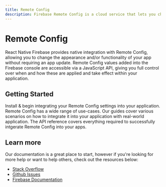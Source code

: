 ```yaml
---
title: Remote Config
description: Firebase Remote Config is a cloud service that lets you change the behavior and appearance of your app without requiring users to download an app update.
---
```


# Remote Config

React Native Firebase provides native integration with Remote Config, allowing you to change the appearance
and/or functionality of your app without requiring an app update. Remote Config values added into the Firebase
console are accessible via a JavaScript API, giving you full control over when and how these are applied and take
effect within your application.

<Youtube id="_CXXVFPO6f0" />

## Getting Started

<Grid columns="3">
	<Block
		icon="build"
		color="#ffc107"
		title="Quick Start"
		to="/quick-start"
	>
    Install & begin integrating your Remote Config settings into your application.
	</Block>
	<Block
		icon="school"
		color="#4CAF50"
		title="Guides"
		version={false}
		to="/guides?tags=config"
	>
	  Remote Config has a wide range of use-cases. Our guides cover various scenarios on how to integrate it into your
	  application with real-world application.
	</Block>
  <Block
		icon="layers"
		color="#03A9F4"
		title="Reference"
		to="/reference"
	>
    The API reference covers everything required to successfully intgerate Remote Config into your apps.
	</Block>
</Grid>

## Learn more

Our documentation is a great place to start, however if you're looking for more help or want to help others,
check out the resources below:

- [Stack Overflow](https://stackoverflow.com/questions/tagged/react-native-firebase-config)
- [Github Issues](https://github.com/invertase/react-native-firebase/issues?utf8=%E2%9C%93&q=is%3Aissue+sort%3Aupdated-desc+label%3Aconfig+)
- [Firebase Documentation](https://firebase.google.com/docs/perf-mon?utm_source=invertase&utm_medium=react-native-firebase&utm_campaign=config)
